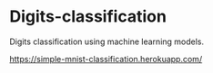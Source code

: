 # Digits-classification
Digits classification using machine learning models.

https://simple-mnist-classification.herokuapp.com/
